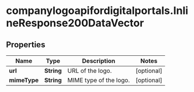 # companylogoapifordigitalportals.InlineResponse200DataVector

## Properties

Name | Type | Description | Notes
------------ | ------------- | ------------- | -------------
**url** | **String** | URL of the logo. | [optional] 
**mimeType** | **String** | MIME type of the logo. | [optional] 


